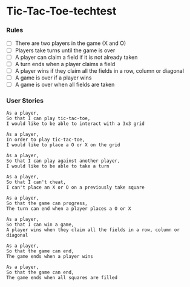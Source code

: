 # Tic-Tac-Toe-techtest

### Rules

- [ ] There are two players in the game (X and O)
- [ ] Players take turns until the game is over
- [ ] A player can claim a field if it is not already taken
- [ ] A turn ends when a player claims a field
- [ ] A player wins if they claim all the fields in a row, column or diagonal
- [ ] A game is over if a player wins
- [ ] A game is over when all fields are taken

### User Stories

```
As a player,
So that I can play tic-tac-toe,
I would like to be able to interact with a 3x3 grid
```

```
As a player,
In order to play tic-tac-toe,
I would like to place a O or X on the grid
```

```
As a player,
So that I can play against another player,
I would like to be able to take a turn
```

```
As a player,
So that I can't cheat,
I can't place an X or O on a previously take square
```

```
As a player,
So that the game can progress,
The turn can end when a player places a O or X
```

```
As a player,
So that I can win a game,
A player wins when they claim all the fields in a row, column or diagonal
```

```
As a player,
So that the game can end,
The game ends when a player wins
```

```
As a player,
So that the game can end,
The game ends when all squares are filled
```
